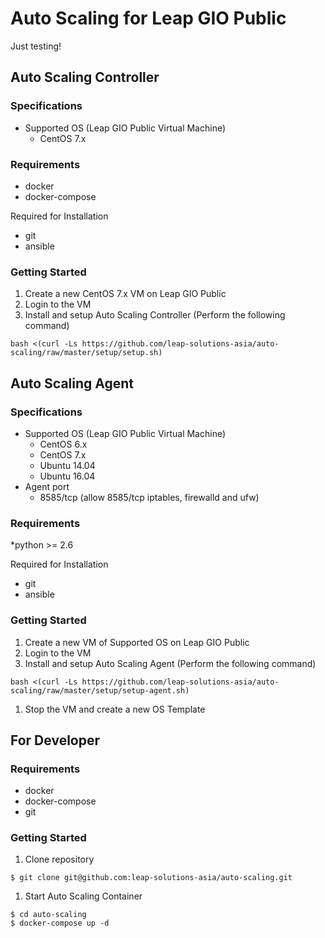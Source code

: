 # Auto Scaling for Leap GIO Public

Just testing!

## Auto Scaling Controller

### Specifications

* Supported OS (Leap GIO Public Virtual Machine)
  - CentOS 7.x

### Requirements

* docker
* docker-compose

Required for Installation
* git
* ansible

### Getting Started

1. Create a new CentOS 7.x VM on Leap GIO Public
1. Login to the VM
1. Install and setup Auto Scaling Controller (Perform the following command)
```
bash <(curl -Ls https://github.com/leap-solutions-asia/auto-scaling/raw/master/setup/setup.sh)
```

## Auto Scaling Agent

### Specifications

* Supported OS (Leap GIO Public Virtual Machine)
  - CentOS 6.x
  - CentOS 7.x
  - Ubuntu 14.04
  - Ubuntu 16.04
* Agent port
  - 8585/tcp (allow 8585/tcp iptables, firewalld and ufw)

### Requirements

*python >= 2.6

Required for Installation
* git
* ansible

### Getting Started

1. Create a new VM of Supported OS on Leap GIO Public
1. Login to the VM
1. Install and setup Auto Scaling Agent (Perform the following command)
```
bash <(curl -Ls https://github.com/leap-solutions-asia/auto-scaling/raw/master/setup/setup-agent.sh)
```
1. Stop the VM and create a new OS Template

## For Developer

### Requirements

* docker
* docker-compose
* git

### Getting Started

1. Clone repository
```
$ git clone git@github.com:leap-solutions-asia/auto-scaling.git
```
1. Start Auto Scaling Container
```
$ cd auto-scaling
$ docker-compose up -d
```
